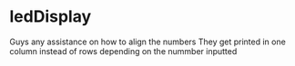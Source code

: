 # ledDisplay
Guys any assistance on how to align the numbers
They get printed in one column instead of rows depending on the nummber inputted
